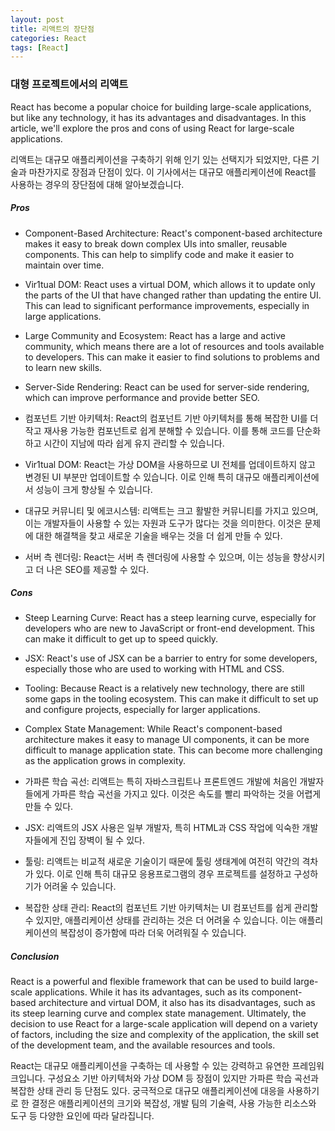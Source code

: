 ```yaml
---
layout: post
title: 리액트의 장단점
categories: React
tags: [React]
---
```


### 대형 프로젝트에서의 리액트

React has become a popular choice for building large-scale applications, but like any technology, it has its advantages and disadvantages. In this article, we'll explore the pros and cons of using React for large-scale applications.

리액트는 대규모 애플리케이션을 구축하기 위해 인기 있는 선택지가 되었지만, 다른 기술과 마찬가지로 장점과 단점이 있다. 이 기사에서는 대규모 애플리케이션에 React를 사용하는 경우의 장단점에 대해 알아보겠습니다.

##### Pros

- Component-Based Architecture: React's component-based architecture makes it easy to break down complex UIs into smaller, reusable components. This can help to simplify code and make it easier to maintain over time.

- Vir1tual DOM: React uses a virtual DOM, which allows it to update only the parts of the UI that have changed rather than updating the entire UI. This can lead to significant performance improvements, especially in large applications.

- Large Community and Ecosystem: React has a large and active community, which means there are a lot of resources and tools available to developers. This can make it easier to find solutions to problems and to learn new skills.

- Server-Side Rendering: React can be used for server-side rendering, which can improve performance and provide better SEO.

- 컴포넌트 기반 아키텍처: React의 컴포넌트 기반 아키텍처를 통해 복잡한 UI를 더 작고 재사용 가능한 컴포넌트로 쉽게 분해할 수 있습니다. 이를 통해 코드를 단순화하고 시간이 지남에 따라 쉽게 유지 관리할 수 있습니다.

- Vir1tual DOM: React는 가상 DOM을 사용하므로 UI 전체를 업데이트하지 않고 변경된 UI 부분만 업데이트할 수 있습니다. 이로 인해 특히 대규모 애플리케이션에서 성능이 크게 향상될 수 있습니다.

- 대규모 커뮤니티 및 에코시스템: 리액트는 크고 활발한 커뮤니티를 가지고 있으며, 이는 개발자들이 사용할 수 있는 자원과 도구가 많다는 것을 의미한다. 이것은 문제에 대한 해결책을 찾고 새로운 기술을 배우는 것을 더 쉽게 만들 수 있다.

- 서버 측 렌더링: React는 서버 측 렌더링에 사용할 수 있으며, 이는 성능을 향상시키고 더 나은 SEO를 제공할 수 있다.

##### Cons

- Steep Learning Curve: React has a steep learning curve, especially for developers who are new to JavaScript or front-end development. This can make it difficult to get up to speed quickly.

- JSX: React's use of JSX can be a barrier to entry for some developers, especially those who are used to working with HTML and CSS.

- Tooling: Because React is a relatively new technology, there are still some gaps in the tooling ecosystem. This can make it difficult to set up and configure projects, especially for larger applications.

- Complex State Management: While React's component-based architecture makes it easy to manage UI components, it can be more difficult to manage application state. This can become more challenging as the application grows in complexity.

- 가파른 학습 곡선: 리액트는 특히 자바스크립트나 프론트엔드 개발에 처음인 개발자들에게 가파른 학습 곡선을 가지고 있다. 이것은 속도를 빨리 파악하는 것을 어렵게 만들 수 있다.

- JSX: 리액트의 JSX 사용은 일부 개발자, 특히 HTML과 CSS 작업에 익숙한 개발자들에게 진입 장벽이 될 수 있다.

- 툴링: 리액트는 비교적 새로운 기술이기 때문에 툴링 생태계에 여전히 약간의 격차가 있다. 이로 인해 특히 대규모 응용프로그램의 경우 프로젝트를 설정하고 구성하기가 어려울 수 있습니다.

- 복잡한 상태 관리: React의 컴포넌트 기반 아키텍처는 UI 컴포넌트를 쉽게 관리할 수 있지만, 애플리케이션 상태를 관리하는 것은 더 어려울 수 있습니다. 이는 애플리케이션의 복잡성이 증가함에 따라 더욱 어려워질 수 있습니다.

##### Conclusion

React is a powerful and flexible framework that can be used to build large-scale applications. While it has its advantages, such as its component-based architecture and virtual DOM, it also has its disadvantages, such as its steep learning curve and complex state management. Ultimately, the decision to use React for a large-scale application will depend on a variety of factors, including the size and complexity of the application, the skill set of the development team, and the available resources and tools.

React는 대규모 애플리케이션을 구축하는 데 사용할 수 있는 강력하고 유연한 프레임워크입니다. 구성요소 기반 아키텍처와 가상 DOM 등 장점이 있지만 가파른 학습 곡선과 복잡한 상태 관리 등 단점도 있다. 궁극적으로 대규모 애플리케이션에 대응을 사용하기로 한 결정은 애플리케이션의 크기와 복잡성, 개발 팀의 기술력, 사용 가능한 리소스와 도구 등 다양한 요인에 따라 달라집니다.
